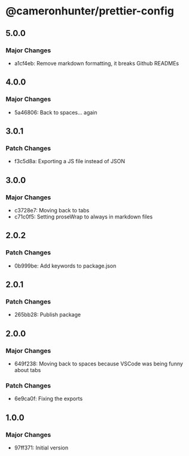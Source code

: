 # @cameronhunter/prettier-config

## 5.0.0

### Major Changes

-   a1cf4eb: Remove markdown formatting, it breaks Github READMEs

## 4.0.0

### Major Changes

-   5a46806: Back to spaces... again

## 3.0.1

### Patch Changes

-   f3c5d8a: Exporting a JS file instead of JSON

## 3.0.0

### Major Changes

-   c3728e7: Moving back to tabs
-   c71c0f5: Setting proseWrap to always in markdown files

## 2.0.2

### Patch Changes

-   0b999be: Add keywords to package.json

## 2.0.1

### Patch Changes

-   265bb28: Publish package

## 2.0.0

### Major Changes

-   649f238: Moving back to spaces because VSCode was being funny about tabs

### Patch Changes

-   6e9ca0f: Fixing the exports

## 1.0.0

### Major Changes

-   97ff371: Initial version
